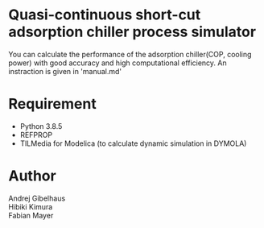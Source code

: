 # Quasi-continuous short-cut adsorption chiller process simulator
You can calculate the performance of the adsorption chiller(COP, cooling power) with good accuracy and high computational efficiency.
An instraction is given in 'manual.md'


# Requirement
* Python 3.8.5
* REFPROP
* TILMedia for Modelica (to calculate dynamic simulation in DYMOLA)

# Author
Andrej  Gibelhaus  
Hibiki Kimura  
Fabian Mayer  
